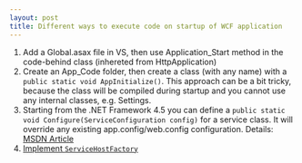 ```yaml
---
layout: post
title: Different ways to execute code on startup of WCF application
---
```


1. Add a Global.asax file in VS, then use Application_Start method in the code-behind class (inhereted from HttpApplication)
2. Create an App_Code folder, then create a class (with any name) with a `public static void AppInitialize()`.
This approach can be a bit tricky, because the class will be compiled during startup and you cannot use any internal classes,
e.g. Settings.
3. Starting from the .NET Framework 4.5 you can define a `public static void Configure(ServiceConfiguration config)` for a service class.
It will override any existing  app.config/web.config configuration. Details: [MSDN Article](https://msdn.microsoft.com/en-us/library/hh205277(v=vs.110).aspx)
4. [Implement `ServiceHostFactory`](http://blogs.msdn.com/b/carlosfigueira/archive/2011/06/14/wcf-extensibility-servicehostfactory.aspx)
